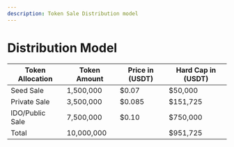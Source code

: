 ```yaml
---
description: Token Sale Distribution model
---
```


# Distribution Model

| Token Allocation | Token Amount | Price in (USDT) | Hard Cap in (USDT) |
| ---------------- | ------------ | --------------- | ------------------ |
| Seed Sale        | 1,500,000    | $0.07           | $50,000            |
| Private Sale     | 3,500,000    | $0.085          | $151,725           |
| IDO/Public Sale  | 7,500,000    | $0.10           | $750,000           |
| Total            | 10,000,000   |                 | $951,725           |
